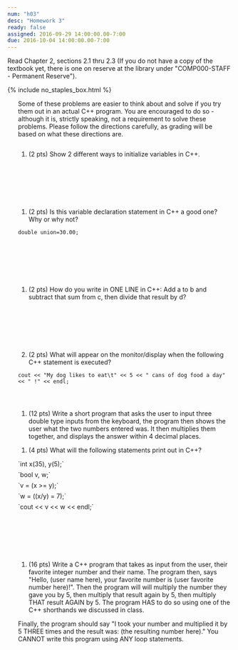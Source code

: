 ```yaml
---
num: "h03"
desc: "Homework 3"
ready: false
assigned: 2016-09-29 14:00:00.00-7:00
due: 2016-10-04 14:00:00.00-7:00
---
```

Read Chapter 2, sections 2.1 thru 2.3   (If you do not have a copy of the textbook yet, there is one on reserve at the library under "COMP000-STAFF - Permanent Reserve").

{% include no_staples_box.html %}

<ol markdown="1">
Some of these problems are easier to think about and solve if you try them out in an actual C++ program. You are encouraged to do so - although it is, strictly speaking, not a requirement to solve these problems. Please follow the directions carefully, as grading will be based on what these directions are.
  <div style="margin-bottom:2em"></div>

1.	(2 pts) Show 2 different ways to initialize variables in C++.
  <div style="margin-bottom:8em"></div>

1.	(2 pts) Is this variable declaration statement in C++ a good one? Why or why not?
	<div style="margin-bottom:1em"></div>
`double union=30.00;`

  <div style="margin-bottom:8em"></div>

1.	(2 pts) How do you write in ONE LINE in C++: Add a to b and subtract that sum from c, then divide that result by d?
	<div style="margin-bottom:8em"></div>

1.	(2 pts) What will appear on the monitor/display when the following C++ statement is executed?
	<div style="margin-bottom:1em"></div>
`cout << "My dog likes to eat\t" << 5 << " cans of dog food a day" << " !" << endl;`

  <div style="margin-bottom:4em"></div>

1.	(12 pts) Write a short program that asks the user to input three double type inputs from the keyboard, the program then shows the user what the two numbers entered was. It then multiplies them together, and displays the answer within 4 decimal places.
  <div class="pagebreak"></div>


1.	(4 pts) What will the following statements print out in C++?
  <div style="margin-bottom:1em"></div>
`int x(35), y(5);`
  <div style="margin-bottom:0.5em"></div>
`bool v, w;`
  <div style="margin-bottom:0.5em"></div>
`v = (x >= y);`
  <div style="margin-bottom:0.5em"></div>
`w = ((x/y) = 7);`
  <div style="margin-bottom:0.5em"></div>
`cout << v << w << endl;`

  <div style="margin-bottom:8em"></div>

1.	(16 pts) Write a C++ program that takes as input from the user, their favorite integer number and their name. The program then, says "Hello, (user name here), your favorite number is (user favorite number here)!". Then the program will will multiply the number they gave you by 5, then multiply that result again by 5, then multiply THAT result AGAIN by 5. The program HAS to do so using one of the C++ shorthands we discussed in class.
	<div style="margin-bottom:0.5em"></div>
Finally, the program should say "I took your number and multiplied it by 5 THREE times and the result was: (the resulting number here)."
You CANNOT write this program using ANY loop statements.

</ol>
